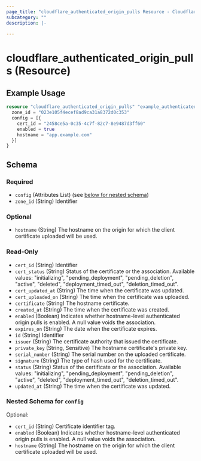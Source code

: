 ```yaml
---
page_title: "cloudflare_authenticated_origin_pulls Resource - Cloudflare"
subcategory: ""
description: |-
  
---
```


# cloudflare_authenticated_origin_pulls (Resource)



## Example Usage

```terraform
resource "cloudflare_authenticated_origin_pulls" "example_authenticated_origin_pulls" {
  zone_id = "023e105f4ecef8ad9ca31a8372d0c353"
  config = [{
    cert_id = "2458ce5a-0c35-4c7f-82c7-8e9487d3ff60"
    enabled = true
    hostname = "app.example.com"
  }]
}
```

<!-- schema generated by tfplugindocs -->
## Schema

### Required

- `config` (Attributes List) (see [below for nested schema](#nestedatt--config))
- `zone_id` (String) Identifier

### Optional

- `hostname` (String) The hostname on the origin for which the client certificate uploaded will be used.

### Read-Only

- `cert_id` (String) Identifier
- `cert_status` (String) Status of the certificate or the association.
Available values: "initializing", "pending_deployment", "pending_deletion", "active", "deleted", "deployment_timed_out", "deletion_timed_out".
- `cert_updated_at` (String) The time when the certificate was updated.
- `cert_uploaded_on` (String) The time when the certificate was uploaded.
- `certificate` (String) The hostname certificate.
- `created_at` (String) The time when the certificate was created.
- `enabled` (Boolean) Indicates whether hostname-level authenticated origin pulls is enabled. A null value voids the association.
- `expires_on` (String) The date when the certificate expires.
- `id` (String) Identifier
- `issuer` (String) The certificate authority that issued the certificate.
- `private_key` (String, Sensitive) The hostname certificate's private key.
- `serial_number` (String) The serial number on the uploaded certificate.
- `signature` (String) The type of hash used for the certificate.
- `status` (String) Status of the certificate or the association.
Available values: "initializing", "pending_deployment", "pending_deletion", "active", "deleted", "deployment_timed_out", "deletion_timed_out".
- `updated_at` (String) The time when the certificate was updated.

<a id="nestedatt--config"></a>
### Nested Schema for `config`

Optional:

- `cert_id` (String) Certificate identifier tag.
- `enabled` (Boolean) Indicates whether hostname-level authenticated origin pulls is enabled. A null value voids the association.
- `hostname` (String) The hostname on the origin for which the client certificate uploaded will be used.


